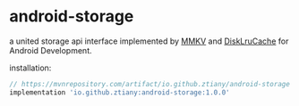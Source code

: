 # android-storage

a united storage api interface implemented by [MMKV](https://github.com/tencent/mmkv)
and [DiskLruCache](https://github.com/JakeWharton/DiskLruCache) for Android Development.

installation:

```groovy
// https://mvnrepository.com/artifact/io.github.ztiany/android-storage
implementation 'io.github.ztiany:android-storage:1.0.0'
```
